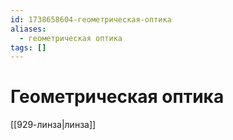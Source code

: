 ```yaml
---
id: 1738658604-геометрическая-оптика
aliases:
  - геометрическая оптика
tags: []
---
```


# Геометрическая оптика
[[929-линза|линза]]
